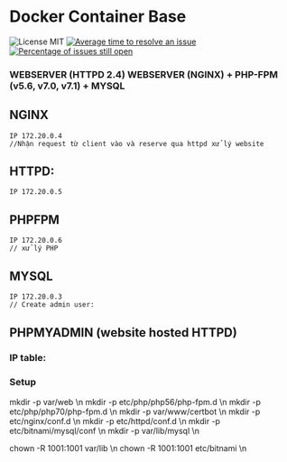 # Docker Container Base

![License MIT](https://img.shields.io/badge/license-MIT-blue.svg?style=flat)
[![Average time to resolve an issue](http://isitmaintained.com/badge/resolution/khutran/thai-thuctap.svg)](http://isitmaintained.com/project/khutran/thai-thuctap "Average time to resolve an issue")
[![Percentage of issues still open](http://isitmaintained.com/badge/open/khutran/thai-thuctap.svg)](http://isitmaintained.com/project/khutran/thai-thuctap "Percentage of issues still open")


### WEBSERVER (HTTPD 2.4)  WEBSERVER (NGINX) + PHP-FPM (v5.6, v7.0, v7.1) + MYSQL


## NGINX 
    IP 172.20.0.4
    //Nhận request từ client vào và reserve qua httpd xử lý website
    
##  HTTPD: 
    IP 172.20.0.5

## PHPFPM 
    IP 172.20.0.6
    // xử lý PHP

## MYSQL 
    IP 172.20.0.3
    // Create admin user:
    

## PHPMYADMIN (website hosted HTTPD)


### IP table:   

### Setup

mkdir -p var/web \n
mkdir -p etc/php/php56/php-fpm.d \n
mkdir -p etc/php/php70/php-fpm.d \n
mkdir -p var/www/certbot \n
mkdir -p etc/nginx/conf.d \n
mkdir -p etc/httpd/conf.d \n
mkdir -p etc/bitnami/mysql/conf \n
mkdir -p var/lib/mysql \n

chown -R 1001:1001 var/lib \n
chown -R 1001:1001 etc/bitnami \n
